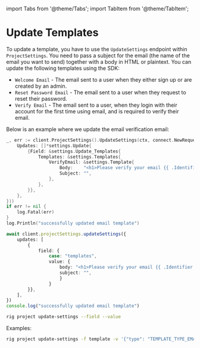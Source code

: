 import Tabs from '@theme/Tabs';
import TabItem from '@theme/TabItem';

# Update Templates
To update a template, you have to use the `UpdateSettings` endpoint within `ProjectSettings`. You need to pass a subject for the email (the name of the email you want to send) together with a body in HTML or plaintext. You can update the following templates using the SDK:

- `Welcome Email` - The email sent to a user when they either sign up or are created by an admin.
- `Reset Password Email` - The email sent to a user when they request to reset their password.
- `Verify Email` - The email sent to a user, when they login with their account for the first time using email, and is required to verify their email.

Below is an example where we update the email verification email:

<Tabs>
<TabItem value="go" label="Golang SDK">

```go
_, err := client.ProjectSettings().UpdateSettings(ctx, connect.NewRequest(&settings.UpdateSettingsRequest{
    Updates: []*settings.Update{
        {Field: &settings.Update_Templates{
            Templates: &settings.Templates{
                VerifyEmail: &settings.Template{
                    Body:    "<h1>Please verify your email {{ .Identifier }} using the following code: {{ .Code }}</h1>",
                    Subject: "",
                },
            },
        }},
    },
}))
if err != nil {
    log.Fatal(err)
}
log.Println("successfully updated email template")
```

</TabItem>
<TabItem value="typescript" label="Typescript SDK">

```typescript
await client.projectSettings.updateSettings({
    updates: [
        {
            field: {
                case: "templates",
                value: {
                    body: "<h1>Please verify your email {{ .Identifier }} using the following code: {{ .Code }}</h1>",
                    subject: "",
                    }
                }
        }},
    ],
})
console.log("successfully updated email template")
```

</TabItem>
<TabItem value="cli" label="CLI">

```sh
rig project update-settings --field --value
```

Examples:

```sh
rig project update-settings -f template -v '{"type": "TEMPLATE_TYPE_EMAIL_VERIFICATION", "body": "<h1>Please verify your email {{ .Identifier }} using the following code: {{ .Code }}</h1>", "subject": ""}'
```

</TabItem>
</Tabs>
